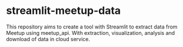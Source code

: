 # streamlit-meetup-data
This repository aims to create a tool with Streamlit to extract data from Meetup using meetup_api. With extraction, visualization, analysis and download of data in cloud service.
